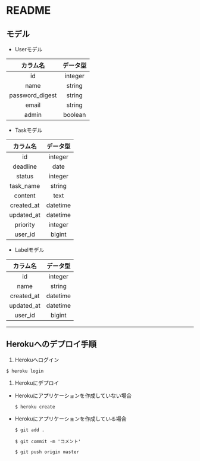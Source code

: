 # README

## モデル
* Userモデル

|カラム名|データ型|
|:---:|:---:|
|id|integer|
|name|string|
|password_digest|string|
|email|string|
|admin|boolean|


* Taskモデル

|カラム名|データ型|
|:---:|:---:|
|id|integer|
|deadline|date|
|status|integer|
|task_name|string|
|content|text|
|created_at|datetime|
|updated_at|datetime|
|priority|integer|
|user_id|bigint|


* Labelモデル

|カラム名|データ型|
|:---:|:---:|
|id|integer|
|name|string|
|created_at|datetime|
|updated_at|datetime|
|user_id|bigint|


---
## Herokuへのデプロイ手順
1. Herokuへログイン

 `$ heroku login`

1. Herokuにデプロイ
  - Herokuにアプリケーションを作成していない場合

    `$ heroku create`

  - Herokuにアプリケーションを作成している場合

    `$ git add .`

    `$ git commit -m 'コメント'`

    `$ git push origin master`
